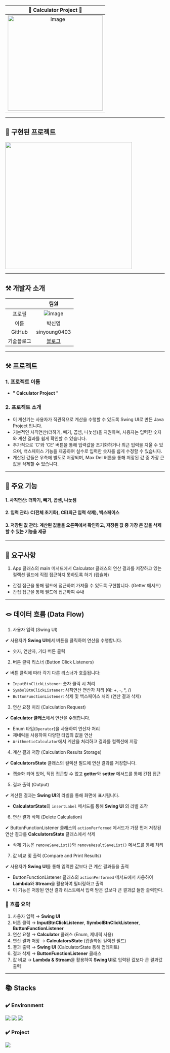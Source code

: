 | 🔢 Calculator Project 🔣 |  
|:------------------------:|
|<img src="https://github.com/user-attachments/assets/f24f2217-714a-47e4-ad91-12d2f883802c" alt="image" width="300">|


---

## 🎫 구현된 프로젝트
<img src="https://github.com/user-attachments/assets/4031e8dc-43fb-448e-bd55-2bdb86960eb6" width="400">

---

## ⚒ 개발자 소개

|  |                                   팀원                                   |
|:-------------:|:----------------------------------------------------------------------:|
|프로필| ![image](https://avatars.githubusercontent.com/u/94594402?v=4&size=64) |
|이름|                                  박신영                                   |
|GitHub|                              sinyoung0403                              |
|기술블로그|                 [블로그](https://sintory-04.tistory.com/)                 |

---

## ⚒ 프로젝트

### 1. 프로젝트 이름

- **" Calculator Project "**

### 2. 프로젝트 소개

- 이 계산기는 사용자가 직관적으로 계산을 수행할 수 있도록 Swing UI로 만든 Java Project 입니다. 
- 기본적인 사칙연산(더하기, 빼기, 곱셈, 나눗셈)을 지원하며, 사용자는 입력한 숫자와 계산 결과를 쉽게 확인할 수 있습니다.
- 추가적으로 'C'와 'CE' 버튼을 통해 입력값을 초기화하거나 최근 입력을 지울 수 있으며, 백스페이스 기능을 제공하여 실수로 입력한 숫자를 쉽게 수정할 수 있습니다.
- 계산된 값들은 우측에 별도로 저장되며, Max Del 버튼을 통해 저장된 값 중 가장 큰 값을 삭제할 수 있습니다.  

---

## 🌟 주요 기능

#### 1. 사칙연산: 더하기, 빼기, 곱셈, 나눗셈
#### 2. 입력 관리: C(전체 초기화), CE(최근 입력 삭제), 백스페이스
#### 3. 저장된 값 관리: 계산된 값들을 오른쪽에서 확인하고, 저장된 값 중 가장 큰 값을 삭제할 수 있는 기능을 제공

---

## 📑 요구사항

1. App 클래스의 main 메서드에서 Calculator 클래스의 연산 결과를 저장하고 있는 컬렉션 필드에 직접 접근하지 못하도록 하기 (캡슐화)
- 간접 접근을 통해 필드에 접근하여 가져올 수 있도록 구현합니다. (Getter 메서드)
- 간접 접근을 통해 필드에 접근하여 수내


---

## ️️🪢 데이터 흐름 (Data Flow)

1. 사용자 입력 (Swing UI)

✔ 사용자가 **Swing UI**에서 버튼을 클릭하여 연산을 수행합니다.
  - 숫자, 연산자, 기타 버튼 클릭

2. 버튼 클릭 리스너 (Button Click Listeners)

✔ 버튼 클릭에 따라 각기 다른 리스너가 호출됩니다:
  - `InputBtnClickListener`: 숫자 클릭 시 처리
  - `SymbolBtnClickListener`: 사칙연산 연산자 처리 (예: +, -, *, /)
  - `ButtonFunctionListener`: 삭제 및 백스페이스 처리 (연산 결과 삭제)

3. 연산 요청 처리 (Calculation Request)

✔ **Calculator 클래스**에서 연산을 수행합니다.
  - Enum 타입(`Operator`)을 사용하여 연산자 처리
  - 제네릭을 사용하여 다양한 타입의 값을 연산
  - `ArithmeticCalculator`에서 계산을 처리하고 결과를 컬렉션에 저장

4. 계산 결과 저장 (Calculation Results Storage)

✔ **CalculatorsState** 클래스의 컬렉션 필드에 연산 결과를 저장합니다.
  - 캡슐화 되어 있어, 직접 접근할 수 없고 **getter**와 **setter** 메서드를 통해 간접 접근

5. 결과 출력 (Output)

✔ 계산된 결과는 **Swing UI**의 라벨을 통해 화면에 표시됩니다.
  - **CalculatorState**의 `insertLabel` 메서드를 통해 **Swing UI** 의 라벨 조작

6. 연산 결과 삭제 (Delete Calculation)

✔ ButtonFunctionListener 클래스의 `actionPerformed` 메서드가 가장 먼저 저장된 연산 결과를 **CalculatorsState** 클래스에서 삭제
  - 삭제 기능은 `removeSaveList()`와 `removeResultSaveList()` 메서드를 통해 처리

7. 값 비교 및 출력 (Compare and Print Results)

✔ 사용자가 **Swing UI**를 통해 입력한 값보다 큰 계산 결과들을 출력
  - ButtonFunctionListener 클래스의 `actionPerformed` 메서드에서 사용하여 **Lambda**와 **Stream**을 활용하여 필터링하고 출력
  - 이 기능은 저장된 연산 결과 리스트에서 입력 받은 값보다 큰 결과값 들만 출력한다.


### 📃 흐름 요약

1. 사용자 입력 → **Swing UI**
2. 버튼 클릭 → **InputBtnClickListener**, **SymbolBtnClickListener**, **ButtonFunctionListener**
3. 연산 요청 → **Calculator** 클래스 (Enum, 제네릭 사용)
4. 연산 결과 저장 → **CalculatorsState** (캡슐화된 컬렉션 필드)
5. 결과 출력 → **Swing UI** (CalculatorState 통해 업데이트)
6. 결과 삭제 → **ButtonFunctionListener** 클래스
7. 값 비교 → **Lambda & Stream**을 활용하여 **Swing UI**로 입력된 값보다 큰 결과값 출력

---

## 📚 Stacks

### ✔️ Environment
<img src="https://img.shields.io/badge/intellijidea-000000?style=for-the-badge&logo=intellijidea&logoColor=white"> <img src="https://img.shields.io/badge/github-181717?style=for-the-badge&logo=github&logoColor=white"> <img src="https://img.shields.io/badge/git-F05032?style=for-the-badge&logo=git&logoColor=white">


### ✔️ Project
<img src="https://img.shields.io/badge/Java-007396?style=for-the-badge&logo=Java&logoColor=white"> 

